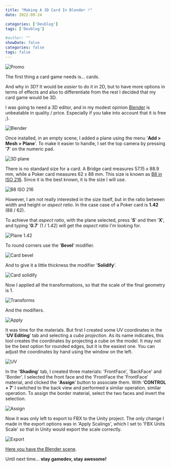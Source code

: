 ```yaml
---
title: "Making A 3D Card In Blender 🃏"
date: 2022-09-24

categories: ['Devblog']
tags: ['Devblog']

#author: ""
showDate: false
categories: false
tags: false
---
```


![Promo](/Dawn-Of-The-Cards/images/making_a_3d_card_in_blender/promo.png "Promo")

The first thing a card game needs is... cards.

<!--more-->

And why in 3D? It would be _easier_ to do it in 2D, but to have more options in terms of effects and also to differentiate from the rest I decided that my card game would be 3D.

I was going to need a 3D editor, and in my modest opinion [Blender](https://www.blender.org/) is unbeatable in quality / price.
Especially if you take into account that it is free ;).

![Blender](/Dawn-Of-The-Cards/images/making_a_3d_card_in_blender/blender.jpg "Blender")

Once installed, in an empty scene, I added a plane using the menu '**Add > Mesh > Plane**'.
To make it easier to handle, I set the top camera by pressing '**7**' on the numeric pad.

![3D plane](/Dawn-Of-The-Cards/images/making_a_3d_card_in_blender/plane.jpg "3D plane")

There is no standard size for a card. A Bridge card measures 57.15 x 88.9 mm, while a Poker card measures 62 x 88 mm.
This size is known as [B8 in ISO 216](https://formaty.info/en/B8/). Since it is the best known, it is the size I will use.

![B8 ISO 216](/Dawn-Of-The-Cards/images/making_a_3d_card_in_blender/b8.jpg "B8 ISO 216")

However, I am not really interested in the size itself, but in the ratio between width and height or _aspect ratio_. In the case
case of a Poker card is **1.42** (88 / 62).

To achieve that _aspect ratio_, with the plane selected, press '**S**' and then '**X**', and typing '**0.7**' (1 / 1.42) will get the _aspect ratio_ I'm looking for.

![Plane 1.42](/Dawn-Of-The-Cards/images/making_a_3d_card_in_blender/plane_07.jpg "Plane 1.42")

To round corners use the '**Bevel**' modifier.

![Card bevel](/Dawn-Of-The-Cards/images/making_a_3d_card_in_blender/card_bevel.jpg "Card bevel")

And to give it a little thickness the modifier '**Solidify**'.

![Card solidify](/Dawn-Of-The-Cards/images/making_a_3d_card_in_blender/card_solidify.jpg "Card solidify")

Now I applied all the transformations, so that the scale of the final geometry is 1.

![Transforms](/Dawn-Of-The-Cards/images/making_a_3d_card_in_blender/transform.jpg "Transforms")

And the modifiers.

![Apply](/Dawn-Of-The-Cards/images/making_a_3d_card_in_blender/apply.jpg "Apply")

It was time for the materials. But first I created some UV coordinates in the '**UV Editing**' tab and selecting a _cube projection_.
As its name indicates, this tool creates the coordinates by projecting a cube on the model.
It may not be the best option for rounded edges, but it is the easiest one. You can adjust the coordinates by hand using the window on the left.

![UV](/Dawn-Of-The-Cards/images/making_a_3d_card_in_blender/uv.jpg "UV")

In the '**Shading**' tab, I created three materials: 'FrontFace', 'BackFace' and 'Border'. I selected the front face and the 'FrontFace
the 'FrontFace' material, and clicked the '**Assign**' button to associate them. With '**CONTROL + 7**' I switched to the back view and performed a similar operation.
similar operation. To assign the border material, select the two faces and invert the selection.

![Assign](/Dawn-Of-The-Cards/images/making_a_3d_card_in_blender/assign.jpg "Assign")

Now it was only left to export to FBX to the Unity project. The only change I made in the export options was in 'Apply Scalings', which I set to 'FBX Units Scale' so that in Unity
would export the scale correctly.

![Export](/Dawn-Of-The-Cards/images/making_a_3d_card_in_blender/export.jpg "Export")

[Here you have the Blender scene](/Dawn-Of-The-Cards/images/making_a_3d_card_in_blender/card.blend).

Until next time... **stay gamedev, stay awesome!**